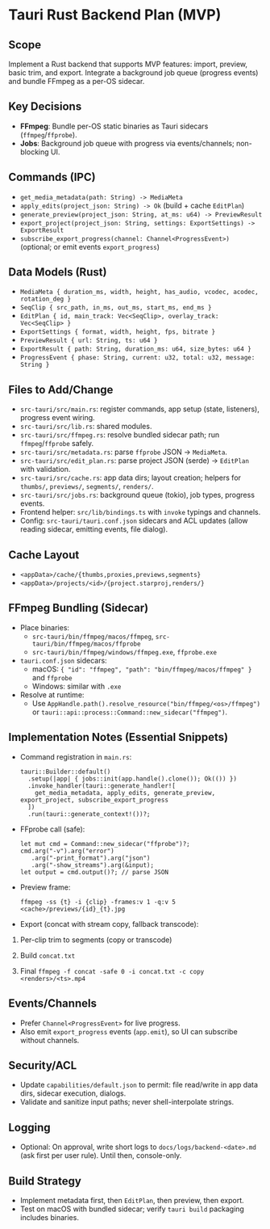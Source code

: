 # Tauri Rust Backend Plan (MVP)

## Scope

Implement a Rust backend that supports MVP features: import, preview, basic trim, and export. Integrate a background job queue (progress events) and bundle FFmpeg as a per-OS sidecar.

## Key Decisions

- **FFmpeg**: Bundle per-OS static binaries as Tauri sidecars (`ffmpeg`/`ffprobe`).
- **Jobs**: Background job queue with progress via events/channels; non-blocking UI.

## Commands (IPC)

- `get_media_metadata(path: String) -> MediaMeta`
- `apply_edits(project_json: String) -> Ok` (build + cache `EditPlan`)
- `generate_preview(project_json: String, at_ms: u64) -> PreviewResult`
- `export_project(project_json: String, settings: ExportSettings) -> ExportResult`
- `subscribe_export_progress(channel: Channel<ProgressEvent>)` (optional; or emit events `export_progress`)

## Data Models (Rust)

- `MediaMeta { duration_ms, width, height, has_audio, vcodec, acodec, rotation_deg }`
- `SeqClip { src_path, in_ms, out_ms, start_ms, end_ms }`
- `EditPlan { id, main_track: Vec<SeqClip>, overlay_track: Vec<SeqClip> }`
- `ExportSettings { format, width, height, fps, bitrate }`
- `PreviewResult { url: String, ts: u64 }`
- `ExportResult { path: String, duration_ms: u64, size_bytes: u64 }`
- `ProgressEvent { phase: String, current: u32, total: u32, message: String }`

## Files to Add/Change

- `src-tauri/src/main.rs`: register commands, app setup (state, listeners), progress event wiring.
- `src-tauri/src/lib.rs`: shared modules.
- `src-tauri/src/ffmpeg.rs`: resolve bundled sidecar path; run `ffmpeg`/`ffprobe` safely.
- `src-tauri/src/metadata.rs`: parse `ffprobe` JSON -> `MediaMeta`.
- `src-tauri/src/edit_plan.rs`: parse project JSON (serde) -> `EditPlan` with validation.
- `src-tauri/src/cache.rs`: app data dirs; layout creation; helpers for `thumbs/`, `previews/`, `segments/`, `renders/`.
- `src-tauri/src/jobs.rs`: background queue (tokio), job types, progress events.
- Frontend helper: `src/lib/bindings.ts` with `invoke` typings and channels.
- Config: `src-tauri/tauri.conf.json` sidecars and ACL updates (allow reading sidecar, emitting events, file dialog).

## Cache Layout

- `<appData>/cache/{thumbs,proxies,previews,segments}`
- `<appData>/projects/<id>/{project.starproj,renders/}`

## FFmpeg Bundling (Sidecar)

- Place binaries:
  - `src-tauri/bin/ffmpeg/macos/ffmpeg`, `src-tauri/bin/ffmpeg/macos/ffprobe`
  - `src-tauri/bin/ffmpeg/windows/ffmpeg.exe`, `ffprobe.exe`
- `tauri.conf.json` sidecars:
  - macOS: `{ "id": "ffmpeg", "path": "bin/ffmpeg/macos/ffmpeg" }` and `ffprobe`
  - Windows: similar with `.exe`
- Resolve at runtime:
  - Use `AppHandle.path().resolve_resource("bin/ffmpeg/<os>/ffmpeg")` or `tauri::api::process::Command::new_sidecar("ffmpeg")`.

## Implementation Notes (Essential Snippets)

- Command registration in `main.rs`:
  ```
  tauri::Builder::default()
    .setup(|app| { jobs::init(app.handle().clone()); Ok(()) })
    .invoke_handler(tauri::generate_handler![
      get_media_metadata, apply_edits, generate_preview, export_project, subscribe_export_progress
    ])
    .run(tauri::generate_context!())?;
  ```

- FFprobe call (safe):
  ```
  let mut cmd = Command::new_sidecar("ffprobe")?;
  cmd.arg("-v").arg("error")
     .arg("-print_format").arg("json")
     .arg("-show_streams").arg(&input);
  let output = cmd.output()?; // parse JSON
  ```

- Preview frame:
  ```
  ffmpeg -ss {t} -i {clip} -frames:v 1 -q:v 5 <cache>/previews/{id}_{t}.jpg
  ```

- Export (concat with stream copy, fallback transcode):

1) Per-clip trim to segments (copy or transcode)

2) Build `concat.txt`

3) Final `ffmpeg -f concat -safe 0 -i concat.txt -c copy <renders>/<ts>.mp4`

## Events/Channels

- Prefer `Channel<ProgressEvent>` for live progress.
- Also emit `export_progress` events (`app.emit`), so UI can subscribe without channels.

## Security/ACL

- Update `capabilities/default.json` to permit: file read/write in app data dirs, sidecar execution, dialogs.
- Validate and sanitize input paths; never shell-interpolate strings.

## Logging

- Optional: On approval, write short logs to `docs/logs/backend-<date>.md` (ask first per user rule). Until then, console-only.

## Build Strategy

- Implement metadata first, then `EditPlan`, then preview, then export.
- Test on macOS with bundled sidecar; verify `tauri build` packaging includes binaries.
